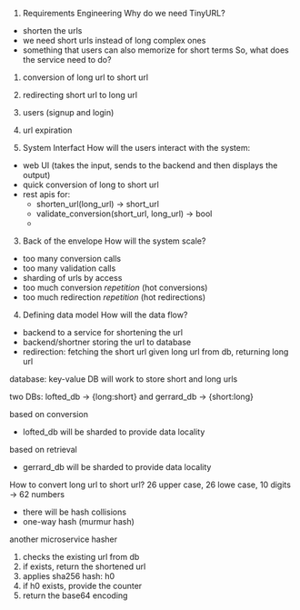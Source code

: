 1. Requirements Engineering
Why do we need TinyURL?
- shorten the urls
- we need short urls instead of long complex ones
- something that users can also memorize for short terms
So, what does the service need to do?
1. conversion of long url to short url
2. redirecting short url to long url
3. users (signup and login)
4. url expiration

2. System Interfact
How will the users interact with the system:
- web UI (takes the input, sends to the backend and then displays the output)
- quick conversion of long to short url
- rest apis for:
    - shorten_url(long_url) -> short_url
    - validate_conversion(short_url, long_url) -> bool
    - 

3. Back of the envelope
How will the system scale?
- too many conversion calls
- too many validation calls
- sharding of urls by access
- too much conversion *repetition* (hot conversions)
- too much redirection *repetition* (hot redirections)

4. Defining data model
How will the data flow?
- backend to a service for shortening the url
- backend/shortner storing the url to database
- redirection: fetching the short url given long url from db, returning long url

database: 
key-value DB will work to store short and long urls

two DBs: lofted_db -> {long:short} and gerrard_db -> {short:long}

based on conversion
- lofted_db will be sharded to provide data locality

based on retrieval
- gerrard_db will be sharded to provide data locality

How to convert long url to short url?
26 upper case, 26 lowe case, 10 digits -> 62 numbers
- there will be hash collisions
- one-way hash (murmur hash)


another microservice
hasher
1. checks the existing url from db
2. if exists, return the shortened url
3. applies sha256 hash: h0
4. if h0 exists, provide the counter
5. return the base64 encoding

